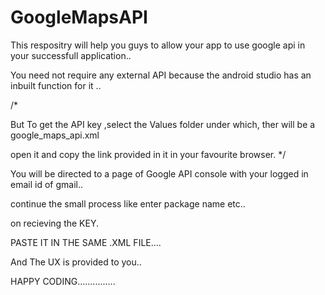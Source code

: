 # GoogleMapsAPI

This respositry will help you guys to allow your app to use google api in your successfull application..

You need not require any external API because the android studio has an inbuilt function for it ..

/*

But To get the API key ,select the Values folder under which, ther will be a google_maps_api.xml 

open it and copy the link provided in it in your favourite browser.
*/

You will be directed to a page of Google API console with your logged in email id of gmail..

continue the small process like enter package name etc..

on recieving the KEY.

PASTE IT IN THE SAME .XML FILE....

And The UX is provided to you..

HAPPY CODING...............
